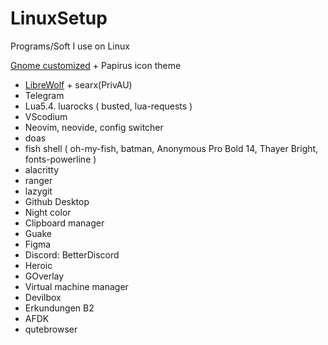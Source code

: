 # LinuxSetup
Programs/Soft I use on Linux

[Gnome customized](https://www.youtube.com/watch?v=zOUTasMuZl4) + Papirus icon theme
* [LibreWolf](https://www.youtube.com/watch?v=dwZpjKH8nbo) + searx(PrivAU)
* Telegram
* Lua5.4. luarocks ( busted, lua-requests )
* VScodium
* Neovim, neovide, config switcher
* doas
* fish shell ( oh-my-fish, batman, Anonymous Pro Bold 14, Thayer Bright, fonts-powerline )
* alacritty
* ranger
* lazygit
* Github Desktop
* Night color
* Clipboard manager
* Guake
* Figma
* Discord: BetterDiscord
* Heroic
* GOverlay
* Virtual machine manager
* Devilbox
* Erkundungen B2
* AFDK
* qutebrowser
